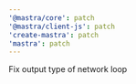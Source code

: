 ```yaml
---
'@mastra/core': patch
'@mastra/client-js': patch
'create-mastra': patch
'mastra': patch
---
```


Fix output type of network loop
